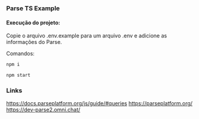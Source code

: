 ### Parse TS Example

#### Execução do projeto:

Copie o arquivo .env.example para um arquivo .env e adicione as informações
do Parse.

Comandos:

```bash
npm i

npm start
```
### Links
https://docs.parseplatform.org/js/guide/#queries
https://parseplatform.org/
https://dev-parse2.omni.chat/
